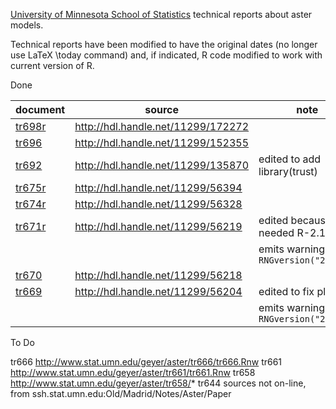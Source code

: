 [University of Minnesota School of Statistics](https://cla.umn.edu/statistics)
technical reports about aster models.

Technical reports have been modified to have the original dates (no
longer use LaTeX \today command) and, if indicated, R code modified
to work with current version of R.

Done

| document | source | note |
|----------|--------|------|
| [tr698r](https://raw.githubusercontent.com/cjgeyer/AsterTR/main/tr698r.pdf) | http://hdl.handle.net/11299/172272 | |
| [tr696](https://raw.githubusercontent.com/cjgeyer/AsterTR/main/tr696.pdf) | http://hdl.handle.net/11299/152355 | |
| [tr692](https://raw.githubusercontent.com/cjgeyer/AsterTR/main/tr692.pdf) | http://hdl.handle.net/11299/135870 | edited to add library(trust) |
| [tr675r](https://raw.githubusercontent.com/cjgeyer/AsterTR/main/tr675r.pdf) | http://hdl.handle.net/11299/56394 | |
| [tr674r](https://raw.githubusercontent.com/cjgeyer/AsterTR/main/tr674r.pdf) | http://hdl.handle.net/11299/56328 | |
| [tr671r](https://raw.githubusercontent.com/cjgeyer/AsterTR/main/tr671r.pdf) | http://hdl.handle.net/11299/56219 | edited because needed R-2.10.0 |
| | | emits warning about `RNGversion("2.5.0")` |
| [tr670](https://raw.githubusercontent.com/cjgeyer/AsterTR/main/tr670.pdf) | http://hdl.handle.net/11299/56218 | |
| [tr669](https://raw.githubusercontent.com/cjgeyer/AsterTR/main/tr669.pdf) | http://hdl.handle.net/11299/56204 | edited to fix plots |
| | | emits warning about `RNGversion("2.7.0")` |

To Do

tr666  http://www.stat.umn.edu/geyer/aster/tr666/tr666.Rnw
tr661  http://www.stat.umn.edu/geyer/aster/tr661/tr661.Rnw
tr658  http://www.stat.umn.edu/geyer/aster/tr658/*
tr644  sources not on-line, from ssh.stat.umn.edu:Old/Madrid/Notes/Aster/Paper
